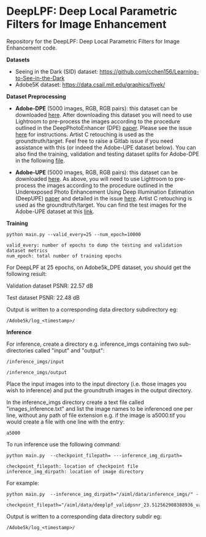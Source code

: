 # DeepLPF: Deep Local Parametric Filters for Image Enhancement

Repository for the DeepLPF: Deep Local Parametric Filters for Image Enhancement code.

**Datasets**  


*  Seeing in the Dark (SID) dataset: https://github.com/cchen156/Learning-to-See-in-the-Dark
*  Adobe5K dataset: https://data.csail.mit.edu/graphics/fivek/

**Dataset Preprocessing**

* __Adobe-DPE__ (5000 images, RGB, RGB pairs): this dataset can be downloaded [here](https://data.csail.mit.edu/graphics/fivek/). After downloading this dataset you will need to use Lightroom to pre-process the images according to the procedure outlined in the DeepPhotoEnhancer (DPE) [paper](https://github.com/nothinglo/Deep-Photo-Enhancer). Please see the issue [here](https://github.com/nothinglo/Deep-Photo-Enhancer/issues/38#issuecomment-449786636) for instructions. Artist C retouching is used as the groundtruth/target. Feel free to raise a Gitlab issue if you need assistance with this (or indeed the Adobe-UPE dataset below). You can also find the training, validation and testing dataset splits for Adobe-DPE in the following [file](https://www.cmlab.csie.ntu.edu.tw/project/Deep-Photo-Enhancer/%5BExperimental_Code_Data%5D_Deep-Photo-Enhancer.zip). 

* __Adobe-UPE__ (5000 images, RGB, RGB pairs): this dataset can be downloaded [here](https://data.csail.mit.edu/graphics/fivek/). As above, you will need to use Lightroom to pre-process the images according to the procedure outlined in the Underexposed Photo Enhancement Using Deep Illumination Estimation (DeepUPE) [paper](https://github.com/wangruixing/DeepUPE) and detailed in the issue [here](https://github.com/wangruixing/DeepUPE/issues/26). Artist C retouching is used as the groundtruth/target. You can find the test images for the Adobe-UPE dataset at this [link](https://drive.google.com/file/d/1HZnNgptNxjKJAhekz2K5yh0mW0yKIws2/view?usp=sharing).

**Training**  

```
python main.py --valid_every=25 --num_epoch=10000 

valid_every: number of epochs to dump the testing and validation dataset metrics 
num_epoch: total number of training epochs 

```

For DeepLPF at 25 epochs, on Adobe5k_DPE dataset, you should get the following result: 

Validation dataset PSNR: 22.57 dB 

Test dataset PSNR: 22.48 dB  

Output is written to a corresponding data directory subdirectory eg:

```
/Adobe5k/log_<timestamp>/
```

**Inference**  

For inference, create a directory e.g. inference_imgs containing two sub-directories called "input" and "output": 

```
/inference_imgs/input 

/inference_imgs/output 
```

Place the input images into to the input directory (i.e. those images you wish to inference) and put the groundtruth images in the output directory. 

In the inference_imgs directory create a text file called "images_inference.txt" and list the image names to be inferenced one per line, without any path of file extension e.g. if the image is a5000.tif you would create a file with one line with the entry: 

```
a5000 
```

To run inference use the following command: 

```
python main.py  --checkpoint_filepath= ---inference_img_dirpath= 

checkpoint_filepath: location of checkpoint file 
inference_img_dirpath: location of image directory 

```

For example: 

```
python main.py  --inference_img_dirpath="/aiml/data/inference_imgs/" --checkpoint_filepath="/aiml/data/deeplpf_validpsnr_23.512562908388936_validloss_0.03257064148783684_testpsnr_23.772689725002834_testloss_0.03129354119300842_epoch_399_model.pt" 
```

Output is written to a corresponding data directory subdir eg:

```
/Adobe5k/log_<timestamp>/

```
